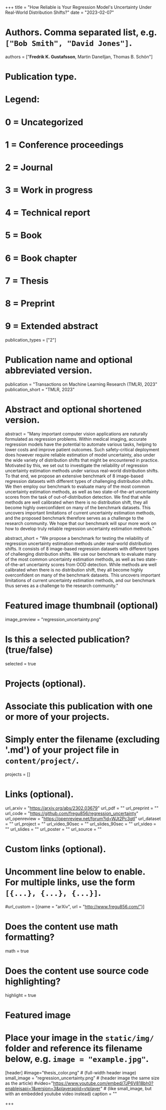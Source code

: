 +++
title = "How Reliable is Your Regression Model's Uncertainty Under Real-World Distribution Shifts?"
date = "2023-02-07"

# Authors. Comma separated list, e.g. `["Bob Smith", "David Jones"]`.
authors = ["**Fredrik K. Gustafsson**, Martin Danelljan, Thomas B. Schön"]

# Publication type.
# Legend:
# 0 = Uncategorized
# 1 = Conference proceedings
# 2 = Journal
# 3 = Work in progress
# 4 = Technical report
# 5 = Book
# 6 = Book chapter
# 7 = Thesis
# 8 = Preprint
# 9 = Extended abstract
publication_types = ["2"]

# Publication name and optional abbreviated version.
publication = "Transactions on Machine Learning Research (TMLR), 2023"
publication_short = "TMLR, 2023"

# Abstract and optional shortened version.
abstract = "Many important computer vision applications are naturally formulated as regression problems. Within medical imaging, accurate regression models have the potential to automate various tasks, helping to lower costs and improve patient outcomes. Such safety-critical deployment does however require reliable estimation of model uncertainty, also under the wide variety of distribution shifts that might be encountered in practice. Motivated by this, we set out to investigate the reliability of regression uncertainty estimation methods under various real-world distribution shifts. To that end, we propose an extensive benchmark of 8 image-based regression datasets with different types of challenging distribution shifts. We then employ our benchmark to evaluate many of the most common uncertainty estimation methods, as well as two state-of-the-art uncertainty scores from the task of out-of-distribution detection. We find that while methods are well calibrated when there is no distribution shift, they all become highly overconfident on many of the benchmark datasets. This uncovers important limitations of current uncertainty estimation methods, and the proposed benchmark therefore serves as a challenge to the research community. We hope that our benchmark will spur more work on how to develop truly reliable regression uncertainty estimation methods."

abstract_short = "We propose a benchmark for testing the reliability of regression uncertainty estimation methods under real-world distribution shifts. It consists of 8 image-based regression datasets with different types of challenging distribution shifts. We use our benchmark to evaluate many of the most common uncertainty estimation methods, as well as two state-of-the-art uncertainty scores from OOD detection. While methods are well calibrated when there is no distribution shift, they all become highly overconfident on many of the benchmark datasets. This uncovers important limitations of current uncertainty estimation methods, and our benchmark thus serves as a challenge to the research community."

# Featured image thumbnail (optional)
image_preview = "regression_uncertainty.png"

# Is this a selected publication? (true/false)
selected = true

# Projects (optional).
#   Associate this publication with one or more of your projects.
#   Simply enter the filename (excluding '.md') of your project file in `content/project/`.
projects = []

# Links (optional).
url_arxiv = "https://arxiv.org/abs/2302.03679"
url_pdf = ""
url_preprint = ""
url_code = "https://github.com/fregu856/regression_uncertainty"
url_openreview = "https://openreview.net/forum?id=WJt2Pc3qtI"
url_dataset = ""
url_project = ""
url_video_90sec = ""
url_slides_90sec = ""
url_video = ""
url_slides = ""
url_poster = ""
url_source = ""

# Custom links (optional).
#   Uncomment line below to enable. For multiple links, use the form `[{...}, {...}, {...}]`.
#url_custom = [{name = "arXiv", url = "http://www.fregu856.com/"}]

# Does the content use math formatting?
math = true

# Does the content use source code highlighting?
highlight = true

# Featured image
# Place your image in the `static/img/` folder and reference its filename below, e.g. `image = "example.jpg"`.
[header]
#image="thesis_color.png" # (full-width header image)
small_image = "regression_uncertainty.png" # (header image the same size as the article)
#video="https://www.youtube.com/embed/7JP6V818bh0?enablejsapi=1&version=3&playerapiid=ytplayer" # (like small_image, but with an embedded youtube video instead)
caption = ""

+++
